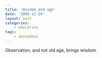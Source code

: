 ```yaml
---
title: 'Wisdom and age'
date: '2009-12-29'
layout: post
categories:
    - education
tags:
    - anonymous
---
```


Observation, and not old age, brings wisdom.
